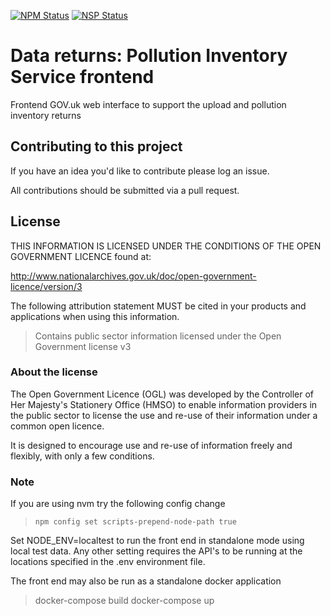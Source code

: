 [![NPM Status](https://david-dm.org/DEFRA/data-returns-frontend.svg)](https://david-dm.org/DEFRA/data-returns-frontend)
[![NSP Status](https://nodesecurity.io/orgs/ea/projects/70f1821b-3c42-428d-8d80-bf209d23b1ba/badge)](https://nodesecurity.io/orgs/ea/projects/70f1821b-3c42-428d-8d80-bf209d23b1ba)

# Data returns: Pollution Inventory Service frontend

Frontend GOV.uk web interface to support the upload and pollution inventory returns

## Contributing to this project

If you have an idea you'd like to contribute please log an issue.

All contributions should be submitted via a pull request.

## License

THIS INFORMATION IS LICENSED UNDER THE CONDITIONS OF THE OPEN GOVERNMENT LICENCE found at:

http://www.nationalarchives.gov.uk/doc/open-government-licence/version/3

The following attribution statement MUST be cited in your products and applications when using this information.

> Contains public sector information licensed under the Open Government license v3

### About the license

The Open Government Licence (OGL) was developed by the Controller of Her Majesty's Stationery Office (HMSO) to enable information providers in the public sector to license the use and re-use of their information under a common open licence.

It is designed to encourage use and re-use of information freely and flexibly, with only a few conditions.

### Note
If you are using nvm try the following config change

>`npm config set scripts-prepend-node-path true`

Set NODE_ENV=localtest to run the front end in standalone mode using local test data. Any other setting requires the API's to be running at the locations specified in the .env environment file.

The front end may also be run as a standalone docker application 

>docker-compose build
>docker-compose up 